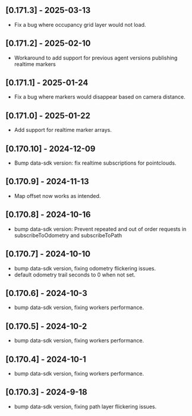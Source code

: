 ## [0.171.3] - 2025-03-13

- Fix a bug where occupancy grid layer would not load.

## [0.171.2] - 2025-02-10

- Workaround to add support for previous agent versions publishing realtime markers

## [0.171.1] - 2025-01-24

- Fix a bug where markers would disappear based on camera distance.

## [0.171.0] - 2025-01-22

- Add support for realtime marker arrays.

## [0.170.10] - 2024-12-09

- Bump data-sdk version: fix realtime subscriptions for pointclouds.

## [0.170.9] - 2024-11-13

- Map offset now works as intended.

## [0.170.8] - 2024-10-16

- bump data-sdk version: Prevent repeated and out of order requests in subscribeToOdometry and subscribeToPath

## [0.170.7] - 2024-10-10

- bump data-sdk version, fixing odometry flickering issues.
- default odometry trail seconds to 0 when not set.

## [0.170.6] - 2024-10-3

- bump data-sdk version, fixing workers performance.

## [0.170.5] - 2024-10-2

- bump data-sdk version, fixing workers performance.

## [0.170.4] - 2024-10-1

- bump data-sdk version, fixing workers performance.

## [0.170.3] - 2024-9-18

- bump data-sdk version, fixing path layer flickering issues.
